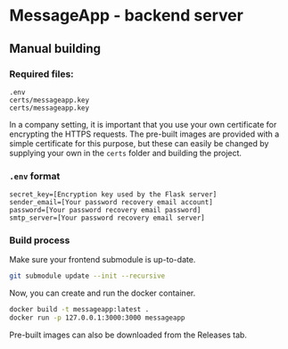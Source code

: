 # MessageApp - backend server

## Manual building

### Required files:
```
.env
certs/messageapp.key
certs/messageapp.key
```
In a company setting, it is important that you use your own certificate for encrypting the HTTPS requests. The pre-built images are provided with a simple certificate for this purpose, but these can easily be changed by supplying your own in the `certs` folder and building the project.

### `.env` format
```env
secret_key=[Encryption key used by the Flask server]
sender_email=[Your password recovery email account]
password=[Your password recovery email password]
smtp_server=[Your password recovery email server]
```
### Build process
Make sure your frontend submodule is up-to-date.
```bash
git submodule update --init --recursive
```

Now, you can create and run the docker container.
```bash
docker build -t messageapp:latest .
docker run -p 127.0.0.1:3000:3000 messageapp
```

Pre-built images can also be downloaded from the Releases tab.
